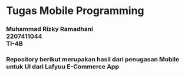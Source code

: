 # Tugas Mobile Programming

### Muhammad Rizky Ramadhani <br> 2207411044 <br> TI-4B

### Repository berikut merupakan hasil dari penugasan Mobile untuk UI dari Lafyuu E-Commerce App
